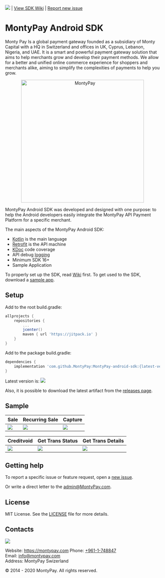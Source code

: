 ![](https://jitpack.io/v/MontyPay/MontyPay-android-sdk.svg) | [View SDK Wiki](https://github.com/MontypayApi/MontyPay-android-sdk/wiki) | [Report new issue](https://github.com/MontyPay/MontyPay-android-sdk/issues/new)

# MontyPay Android SDK

Monty Pay Is a global payment gateway founded as a subsidiary of Monty Capital with a HQ in Switzerland and offices in UK, Cyprus, Lebanon, Nigeria, and UAE. It is a smart and powerful payment gateway solution that aims to help merchants grow and develop their payment methods. We allow for a better and unified online commerce experience for shoppers and merchants alike, aiming to simplify the complexities of payments to help you grow.

<p align="center">
  <a href="https://montypay.com">
      <img src="https://user-images.githubusercontent.com/85153851/122195876-66844b00-ce9f-11eb-80d3-5f622e406c98.jpg" alt="MontyPay" width="400px"/>
  </a>
</p>

MontyPay Android SDK was developed and designed with one purpose: to help the Android developers easily integrate the MontyPay API Payment Platform for a specific merchant. 

The main aspects of the MontyPay Android SDK:

- [Kotlin](https://developer.android.com/kotlin) is the main language
- [Retrofit](http://square.github.io/retrofit/) is the API machine 
- [KDoc](https://kotlinlang.org/docs/reference/kotlin-doc.html) code coverage
- API debug [logging](https://github.com/square/okhttp/tree/master/okhttp-logging-interceptor)
- Minimum SDK 16+
- Sample Application

To properly set up the SDK, read [Wiki](https://github.com/MontypayApi/MontyPay-android-sdk/wiki) first.
To get used to the SDK, download a [sample app](https://github.com/MontypayApi/MontyPay-android-sdk/tree/main/sample).

## Setup

Add to the root build.gradle:

```groovy
allprojects {
    repositories {
        ...
        jcenter()
        maven { url 'https://jitpack.io' }
    }
}
```

Add to the package build.gradle:

```groovy
dependencies {
    implementation 'com.github.MontyPay:MontyPay-android-sdk:{latest-version}'
}
```

Latest version is: ![](https://jitpack.io/v/MontyPay/MontyPay-android-sdk.svg) 

Also, it is possible to download the latest artifact from the [releases page](https://github.com/MontyPay/MontyPay-android-sdk/releases).

## Sample

| Sale | Recurring Sale | Capture |
|-|-|-|
| ![](/media/sale.gif) | ![](/media/recurring-sale.gif) | ![](/media/capture.gif) |

| Creditvoid | Get Trans Status | Get Trans Details |
|-|-|-|
| ![](/media/creditvoid.gif) | ![](/media/get-trans-status.gif) | ![](/media/get-trans-details.gif) |

## Getting help

To report a specific issue or feature request, open a [new issue](https://github.com/MontyPay/MontyPay-android-sdk/issues/new).

Or write a direct letter to the [admin@MontyPay.com](mailto:admin@MontyPay.com).

## License

MIT License. See the [LICENSE](https://github.com/MontyPay/MontyPay-android-sdk/blob/main/LICENSE) file for more details.

## Contacts

![](/media/footer.jpg)

Website: https://montypay.com
Phone: [+961-1-748847](tel:+9611748847)  
Email: [info@montypay.com](mailto:info@montypay.com)  
Address: MontyPay Swizerland  

© 2014 - 2020 MontyPay. All rights reserved.
